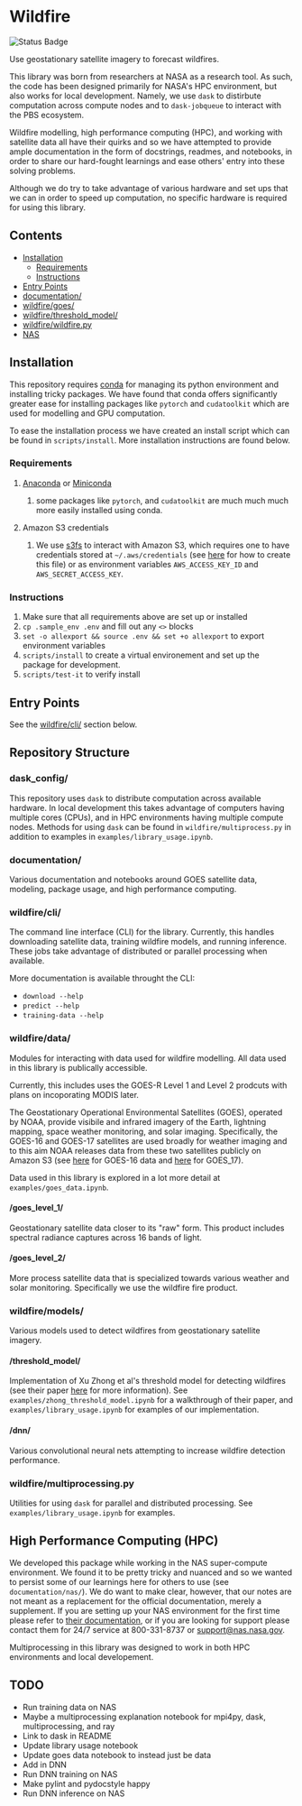 # Wildfire

![Status Badge](https://github.com/joyprojects/wildfire/workflows/CI/badge.svg)

Use geostationary satellite imagery to forecast wildfires.

This library was born from researchers at NASA as a research tool. As such, the code
has been designed primarily for NASA's HPC environment, but also works for local
development. Namely, we use `dask` to distirbute computation across compute nodes and to
`dask-jobqueue` to interact with the PBS ecosystem.

Wildfire modelling, high performance computing (HPC), and working with satellite data all
have their quirks and so we have attempted to provide ample documentation in the form of
docstrings, readmes, and notebooks, in order to share our hard-fought learnings and ease
others' entry into these solving problems.

Although we do try to take advantage of various hardware and set ups that we can in order
to speed up computation, no specific hardware is required for using this library.

## Contents

- [Installation](#Installation)
  - [Requirements](#Requirements)
  - [Instructions](#Instructions)
- [Entry Points](#Entry-Points/)
- [documentation/](#documentation/)
- [wildfire/goes/](#wildfire/goes/)
- [wildfire/threshold_model/](#wildfire/threshold_model/)
- [wildfire/wildfire.py](#wildfire/wildfire.py)
- [NAS](#NAS)

## Installation

This repository requires [conda](https://www.anaconda.com/distribution/) for
managing its python environment and installing tricky packages. We have found that conda
offers significantly greater ease for installing packages like `pytorch` and `cudatoolkit`
which are used for modelling and GPU computation.

To ease the installation process we have created an install script which can be found in
`scripts/install`. More installation instructions are found below.

### Requirements

1. [Anaconda](https://docs.anaconda.com/anaconda/install/) or [Miniconda](https://docs.conda.io/en/latest/miniconda.html)
    1. some packages like `pytorch`, and `cudatoolkit` are much much much more easily installed using conda.

1. Amazon S3 credentials
    1. We use [s3fs](https://s3fs.readthedocs.io/en/latest/) to interact with Amazon S3,
    which requires one to have credentials stored at `~/.aws/credentials` (see
    [here](https://boto3.amazonaws.com/v1/documentation/api/latest/guide/configuration.html#shared-credentials-file)
    for how to create this file) or as environment variables `AWS_ACCESS_KEY_ID` and
    `AWS_SECRET_ACCESS_KEY`.

### Instructions

1. Make sure that all requirements above are set up or installed
1. `cp .sample_env .env` and fill out any `<>` blocks
1. `set -o allexport && source .env && set +o allexport` to export environment variables
1. `scripts/install` to create a virtual environement and set up the package for development.
1. `scripts/test-it` to verify install

## Entry Points

See the [wildfire/cli/](#wildfire/cli/) section below.

## Repository Structure

### dask_config/

This repository uses `dask` to distribute computation across available hardware. In local
development this takes advantage of computers having multiple cores (CPUs), and in HPC
environments having multiple compute nodes. Methods for using `dask` can be found in
`wildfire/multiprocess.py` in addition to examples in `examples/library_usage.ipynb`.

### documentation/

Various documentation and notebooks around GOES satellite data, modeling, package usage,
and high performance computing.

### wildfire/cli/

The command line interface (CLI) for the library. Currently, this handles downloading
satellite data, training wildfire models, and running inference. These jobs take advantage
of distributed or parallel processing when available.

More documentation is available throught the CLI:

- `download --help`
- `predict --help`
- `training-data --help`

### wildfire/data/

Modules for interacting with data used for wildfire modelling. All data used in this
library is publically accessible.

Currently, this includes uses the GOES-R Level 1 and Level 2 prodcuts with plans on
incoporating MODIS later.

The Geostationary Operational Environmental Satellites (GOES), operated by NOAA, provide
visibile and infrared imagery of the Earth, lightning mapping, space weather monitoring,
and solar imaging. Specifically, the GOES-16 and GOES-17 satellites are used broadly for
weather imaging and to this aim NOAA releases data from these two satellites publicly on
Amazon S3 (see
[here](https://s3.console.aws.amazon.com/s3/buckets/noaa-goes16/?region=us-east-1&tab=overview)
for GOES-16 data and
[here](https://s3.console.aws.amazon.com/s3/buckets/noaa-goes17/?region=us-east-1&tab=overview)
for GOES_17).

Data used in this library is explored in a lot more detail at `examples/goes_data.ipynb`.

#### /goes_level_1/

Geostationary satellite data closer to its "raw" form. This product includes spectral
radiance captures across 16 bands of light.

#### /goes_level_2/

More process satellite data that is specialized towards various weather and solar monitoring.
Specifically we use the wildfire fire product.

### wildfire/models/

Various models used to detect wildfires from geostationary satellite imagery.

#### /threshold_model/

Implementation of Xu Zhong et al's threshold model for detecting wildfires (see
their paper [here](https://www.researchgate.net/publication/318455389_Real-time_wildfire_detection_and_tracking_in_Australia_using_geostationary_satellite_Himawari-8)
for more information). See `examples/zhong_threshold_model.ipynb` for a
walkthrough of their paper, and `examples/library_usage.ipynb` for examples of our
implementation.

#### /dnn/

Various convolutional neural nets attempting to increase wildfire detection performance.

### wildfire/multiprocessing.py

Utilities for using `dask` for parallel and distributed processing. See
`examples/library_usage.ipynb` for examples.

## High Performance Computing (HPC)

We developed this package while working in the NAS super-compute environment. We found it
to be pretty tricky and nuanced and so we wanted to persist some of our learnings here
for others to use (see `documentation/nas/`). We do want to make clear, however, that our
notes are not meant as a replacement for the official documentation, merely a supplement.
If you are setting up your NAS environment for the first time please refer to
[their documentation](https://www.nas.nasa.gov/hecc/support/kb/), or if you are looking
for support please contact them for 24/7 service at 800-331-8737 or <support@nas.nasa.gov>.

Multiprocessing in this library was designed to work in both HPC environments and local
developement.

## TODO

- Run training data on NAS
- Maybe a multiprocessing explanation notebook for mpi4py, dask, multiprocessing, and ray
- Link to dask in README
- Update library usage notebook
- Update goes data notebook to instead just be data
- Add in DNN
- Run DNN training on NAS
- Make pylint and pydocstyle happy
- Run DNN inference on NAS
